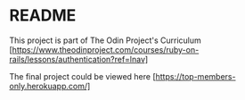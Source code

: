 # README

This project is part of The Odin Project's Curriculum [https://www.theodinproject.com/courses/ruby-on-rails/lessons/authentication?ref=lnav]

The final project could be viewed here [https://top-members-only.herokuapp.com/]
